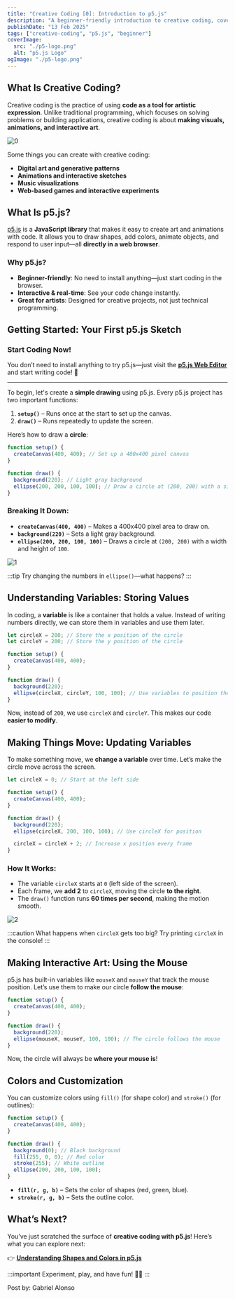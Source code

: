 ```yaml
---
title: "Creative Coding [0]: Introduction to p5.js"
description: "A beginner-friendly introduction to creative coding, covering basic programming concepts and how to start making art with p5.js."
publishDate: "13 Feb 2025"
tags: ["creative-coding", "p5.js", "beginner"]
coverImage:
  src: "./p5-logo.png"
  alt: "p5.js Logo"
ogImage: "./p5-logo.png"
---
```


## What Is Creative Coding?

Creative coding is the practice of using **code as a tool for artistic expression**. Unlike traditional programming, which focuses on solving problems or building applications, creative coding is about **making visuals, animations, and interactive art**.

![0](./creative-coding.png)

Some things you can create with creative coding:
- **Digital art and generative patterns**
- **Animations and interactive sketches**
- **Music visualizations**
- **Web-based games and interactive experiments**

## What Is p5.js?

[p5.js](https://p5js.org/) is a **JavaScript library** that makes it easy to create art and animations with code. It allows you to draw shapes, add colors, animate objects, and respond to user input—all **directly in a web browser**.

### Why p5.js?
- **Beginner-friendly**: No need to install anything—just start coding in the browser.
- **Interactive & real-time**: See your code change instantly.
- **Great for artists**: Designed for creative projects, not just technical programming.

## Getting Started: Your First p5.js Sketch

### Start Coding Now!

You don’t need to install anything to try p5.js—just visit the [**p5.js Web Editor**](https://editor.p5js.org/) and start writing code! 🚀

---

To begin, let's create a **simple drawing** using p5.js. Every p5.js project has two important functions:

1. **`setup()`** – Runs once at the start to set up the canvas.
2. **`draw()`** – Runs repeatedly to update the screen.

Here’s how to draw a **circle**:

```javascript title="sketch.js"
function setup() {
  createCanvas(400, 400); // Set up a 400x400 pixel canvas
}

function draw() {
  background(220); // Light gray background
  ellipse(200, 200, 100, 100); // Draw a circle at (200, 200) with a size of 100
}
```

### Breaking It Down:
- **`createCanvas(400, 400)`** – Makes a 400x400 pixel area to draw on.
- **`background(220)`** – Sets a light gray background.
- **`ellipse(200, 200, 100, 100)`** – Draws a circle at `(200, 200)` with a width and height of `100`.

![1](./1.png)

:::tip
Try changing the numbers in `ellipse()`—what happens?
:::

## Understanding Variables: Storing Values

In coding, a **variable** is like a container that holds a value. Instead of writing numbers directly, we can store them in variables and use them later.

```javascript title="sketch.js"
let circleX = 200; // Store the x position of the circle
let circleY = 200; // Store the y position of the circle

function setup() {
  createCanvas(400, 400);
}

function draw() {
  background(220);
  ellipse(circleX, circleY, 100, 100); // Use variables to position the circle
}
```

Now, instead of `200`, we use `circleX` and `circleY`. This makes our code **easier to modify**.

## Making Things Move: Updating Variables

To make something move, we **change a variable** over time. Let’s make the circle move across the screen.

```javascript title="sketch.js"
let circleX = 0; // Start at the left side

function setup() {
  createCanvas(400, 400);
}

function draw() {
  background(220);
  ellipse(circleX, 200, 100, 100); // Use circleX for position

  circleX = circleX + 2; // Increase x position every frame
}
```

### How It Works:
- The variable `circleX` starts at `0` (left side of the screen).
- Each frame, we **add 2** to `circleX`, moving the circle **to the right**.
- The `draw()` function runs **60 times per second**, making the motion smooth.

![2](./moving-circle.gif)

:::caution
What happens when `circleX` gets too big? Try printing `circleX` in the console!
:::

## Making Interactive Art: Using the Mouse

p5.js has built-in variables like `mouseX` and `mouseY` that track the mouse position. Let’s use them to make our circle **follow the mouse**:

```javascript title="sketch.js"
function setup() {
  createCanvas(400, 400);
}

function draw() {
  background(220);
  ellipse(mouseX, mouseY, 100, 100); // The circle follows the mouse
}
```

Now, the circle will always be **where your mouse is**!

## Colors and Customization

You can customize colors using `fill()` (for shape color) and `stroke()` (for outlines):

```javascript title="sketch.js"
function setup() {
  createCanvas(400, 400);
}

function draw() {
  background(0); // Black background
  fill(255, 0, 0); // Red color
  stroke(255); // White outline
  ellipse(200, 200, 100, 100);
}
```

- **`fill(r, g, b)`** – Sets the color of shapes (red, green, blue).
- **`stroke(r, g, b)`** – Sets the outline color.

## What’s Next?

You’ve just scratched the surface of **creative coding with p5.js**! Here’s what you can explore next:

👉 [**Understanding Shapes and Colors in p5.js**](https://www.artecs.org/posts/p5js-shapes-and-colors/)

:::important
Experiment, play, and have fun! 🎨✨
:::

Post by: Gabriel Alonso




